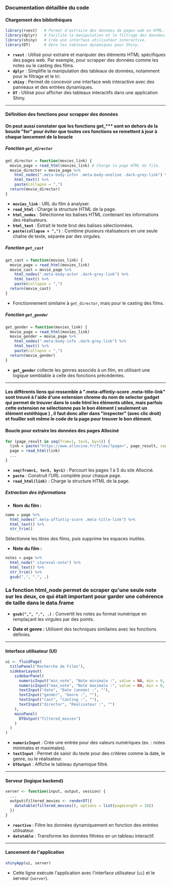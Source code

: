 ### Documentation détaillée du code

#### Chargement des bibliothèques
```r
library(rvest)   # Permet d'extraire des données de pages web en HTML.
library(dplyr)   # Facilite la manipulation et le filtrage des données.
library(shiny)   # Crée une interface utilisateur interactive.
library(DT)      # Gère les tableaux dynamiques pour Shiny.
```
- **`rvest`** : Utilisé pour extraire et manipuler des éléments HTML spécifiques des pages web. Par exemple, pour scrapper des données comme les notes ou le casting des films.
- **`dplyr`** : Simplifie la manipulation des tableaux de données, notamment pour le filtrage et le tri.
- **`shiny`** : Permet de concevoir une interface web interactive avec des panneaux et des entrées dynamiques.
- **`DT`** : Utilisé pour afficher des tableaux interactifs dans une application Shiny.

---

#### Définition des fonctions pour scrapper des données
#### On peut aussi constater que les fonctions get_*** sont en dehors de la boucle "for" pour éviter que toutes ces fonctions se remettent à jour à chaque lancement de la boucle
##### Fonction `get_director`
```r
get_director = function(movies_link) {
  movie_page = read_html(movies_link) # Charge la page HTML du film.
  movie_director = movie_page %>%
    html_nodes(".meta-body-info+ .meta-body-oneline .dark-grey-link") %>%
    html_text() %>%
    paste(collapse = ",")
  return(movie_director)
}
```
- **`movies_link`** : URL du film à analyser.
- **`read_html`** : Charge la structure HTML de la page.
- **`html_nodes`** : Sélectionne les balises HTML contenant les informations des réalisateurs.
- **`html_text`** : Extrait le texte brut des balises sélectionnées.
- **`paste(collapse = ",")`** : Combine plusieurs réalisateurs en une seule chaîne de texte, séparée par des virgules.

##### Fonction `get_cast`
```r
get_cast = function(movies_link) {
  movie_page = read_html(movies_link)
  movie_cast = movie_page %>%
    html_nodes(".meta-body-actor .dark-grey-link") %>%
    html_text() %>%
    paste(collapse = ",")
  return(movie_cast)
}
```
- Fonctionnement similaire à `get_director`, mais pour le casting des films.

##### Fonction `get_gender`
```r
get_gender = function(movies_link) {
  movie_page = read_html(movies_link)
  movie_gender = movie_page %>%
    html_nodes(".meta-body-info .dark-grey-link") %>%
    html_text() %>%
    paste(collapse = ",")
  return(movie_gender)
}
```
- **`get_gender`** collecte les genres associés à un film, en utilisant une logique semblable à celle des fonctions précédentes.

---
#### Les différents liens qui ressemble à ".meta-affintiy-score .meta-title-link" sont trouvé à l'aide d'une extension chrome du nom de selector gadget qui permet de trouver dans le code html les éléments utiles, mais parfois cette extension ne sélectionne pas le bon élément ( seulement un élément estéthique ) , il faut donc aller dans "inspecter" (avec clic droit) et fouiller soit même le code de la page pour trouver le bon élément.
#### Boucle pour extraire les données des pages Allociné
```r
for (page_result in seq(from=1, to=5, by=1)) {
  link = paste("https://www.allocine.fr/films/?page=", page_result, sep="")
  page = read_html(link)
  ...
}
```
- **`seq(from=1, to=5, by=1)`** : Parcourt les pages 1 à 5 du site Allociné.
- **`paste`** : Construit l’URL complète pour chaque page.
- **`read_html(link)`** : Charge la structure HTML de la page.

##### Extraction des informations
- **Nom du film :**
```r
name = page %>%
  html_nodes(".meta-affintiy-score .meta-title-link") %>%
  html_text() %>%
  str_trim()
```
Sélectionne les titres des films, puis supprime les espaces inutiles.

- **Note du film :**
```r
notes = page %>%
  html_node(".stareval-note") %>%
  html_text() %>%
  str_trim() %>%
  gsub(",", ".", .)
```
### La fonction html_node permet de scraper qu'une seule note sur les deux, ce qui était important pour garder une cohérence de taille dans le data.frame
- **`gsub(",", ".", .)`** : Convertit les notes au format numérique en remplaçant les virgules par des points.

- **Date et genre :**
Utilisent des techniques similaires avec les fonctions définies.

---

#### Interface utilisateur (UI)
```r
ui <- fluidPage(
  titlePanel("Recherche de Films"),
  sidebarLayout(
    sidebarPanel(
      numericInput("min_note", "Note minimale :", value = NA, min = 0, max = 10, step = 0.1),
      numericInput("max_note", "Note maximale :", value = NA, min = 0, max = 10, step = 0.1),
      textInput("date", "Date (année) :", ""),
      textInput("gender", "Genre :", ""),
      textInput("cast", "Casting :", ""),
      textInput("director", "Réalisateur :", "")
    ),
    mainPanel(
      DTOutput("filtered_movies")
    )
  )
)
```
- **`numericInput`** : Crée une entrée pour des valeurs numériques (ex. : notes minimales et maximales).
- **`textInput`** : Permet de saisir du texte pour des critères comme la date, le genre, ou le réalisateur.
- **`DTOutput`** : Affiche le tableau dynamique filtré.

---

#### Serveur (logique backend)
```r
server <- function(input, output, session) {
  ...
  output$filtered_movies <- renderDT({
    datatable(filtered_movies(), options = list(pageLength = 10))
  })
}
```
- **`reactive`** : Filtre les données dynamiquement en fonction des entrées utilisateur.
- **`datatable`** : Transforme les données filtrées en un tableau interactif.

---

#### Lancement de l'application
```r
shinyApp(ui, server)
```
- Cette ligne exécute l'application avec l'interface utilisateur (`ui`) et le serveur (`server`).
